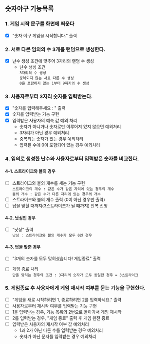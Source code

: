 ## 숫자야구 기능목록


### 1. 게임 시작 문구를 화면에 띄운다
  - [X] "숫자 야구 게임을 시작합니다." 출력


### 2. 서로 다른 임의의 수 3개를 랜덤으로 생성한다.
  - [X] 난수 생성 조건에 맞추어 3자리의 랜덤 수 생성
    - 난수 생성 조건
    <br>`3자리의 수 생성`
    <br>`중복되지 않는 서로 다른 수 생성`
    <br>`0을 포함하지 않는 1부터 9까지의 수 생성`


### 3. 사용자로부터 3자리 숫자를 입력받는다.
  - [X] "숫자를 입력해주세요 : " 출력
  - [X] 숫자를 입력받는 기능 구현
  - [X] 입력받은 사용자의 예측 값 예외 처리 
    - 숫자가 아니거나 숫자로만 이루어져 있지 않으면 예외처리
    - 3자리가 아닌 경우 예외처리
    - 중복되는 숫자가 있는 경우 예외처리
    - 입력된 수에 0이 포함되어 있는 경우 예외처리


### 4. 임의로 생성한 난수와 사용자로부터 입력받은 숫자를 비교한다.

#### 4-1. 스트라이크와 볼의 경우
  - [ ] 스트라이크와 볼의 개수를 세는 기능 구현
    <br>`스트라이크의 개수 : 같은 수가 같은 자리에 있는 경우의 개수`
    <br>`볼의 개수 : 같은 수가 다른 자리에 있는 경우의 개수`
  - [ ] 스트라이크와 볼의 개수 출력 (0이 아닌 경우만 출력)
  - [ ] 답을 맞힐 때까지(3스트라이크가 될 때까지) 반복 진행

#### 4-2. 낫싱인 경우
  - [ ] "낫싱" 출력
    <br>`낫싱 : 스트라이크와 볼의 개수가 모두 0인 경우`

#### 4-3. 답을 맞춘 경우
  - [ ] "3개의 숫자를 모두 맞히셨습니다! 게임종료" 출력 
  - [ ] 게임 종료 처리
    <br>`답을 맞히는 경우의 조건 : 3자리의 숫자가 모두 동일한 경우 = 3스트라이크`


### 5. 게임종료 후 사용자에게 게임 재시작 여부를 묻는 기능을 구현한다.
  - [ ] "게임을 새로 시작하려면 1, 종료하려면 2를 입력하세요." 출력
  - [ ] 사용자로부터 재시작 여부를 입력받는 기능 구현
  - [ ] 1을 입력받는 경우, 기능 목록의 2번으로 돌아가서 게임 재시작
  - [ ] 2를 입력받는 경우, "게임 종료" 출력 후 게임 완전 종료
  - [ ] 입력받은 사용자의 재시작 여부 값 예외처리
    - 1과 2가 아닌 다른 수를 입력받는 경우 예외처리
    - 숫자가 아닌 문자를 입력받는 경우 예외처리